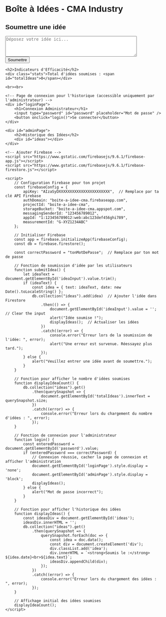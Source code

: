 <!DOCTYPE html>
<html lang="fr">
<head>
    <meta charset="UTF-8">
    <meta name="viewport" content="width=device-width, initial-scale=1.0">
    <title>Boîte à Idées - CMA Industry</title>
    <style>
        body { font-family: Arial, sans-serif; margin: 20px; }
        #ideas { margin-top: 20px; }
        .idea { border-bottom: 1px solid #ccc; padding: 10px; }
        .stats { margin-top: 20px; }
        #loginPage { display: block; }
        #adminPage { display: none; }
    </style>
</head>
<body>
    <!-- Page utilisateur (tous les utilisateurs peuvent soumettre des idées) -->
    <h1>Boîte à Idées - CMA Industry</h1>
    <h2>Soumettre une idée</h2>
    <textarea id="ideaInput" placeholder="Déposez votre idée ici..." rows="4" cols="50"></textarea>
    <br>
    <button onclick="submitIdea()">Soumettre</button>

    <h2>Indicateurs d'Efficacité</h2>
    <div class="stats">Total d'idées soumises : <span id="totalIdeas">0</span></div>

    <br><br>

    <!-- Page de connexion pour l'historique (accessible uniquement par l'administrateur) -->
    <div id="loginPage">
        <h1>Connexion Administrateur</h1>
        <input type="password" id="password" placeholder="Mot de passe" />
        <button onclick="login()">Se connecter</button>
    </div>

    <div id="adminPage">
        <h2>Historique des Idées</h2>
        <div id="ideas"></div>
    </div>

    <!-- Ajouter Firebase -->
    <script src="https://www.gstatic.com/firebasejs/9.6.1/firebase-app.js"></script>
    <script src="https://www.gstatic.com/firebasejs/9.6.1/firebase-firestore.js"></script>
    
    <script>
        // Configuration Firebase pour ton projet
        const firebaseConfig = {
            apiKey: "AIzaSyDXXXXXXXXXXXXXXXXXXXXXXX",  // Remplace par ta clé API Firebase
            authDomain: "boite-a-idee-cma.firebaseapp.com",
            projectId: "boite-a-idee-cma",
            storageBucket: "boite-a-idee-cma.appspot.com",
            messagingSenderId: "123456789012",
            appId: "1:123456789012:web:abc123def456ghi789",
            measurementId: "G-XYZ1234ABC"
        };

        // Initialiser Firebase
        const app = firebase.initializeApp(firebaseConfig);
        const db = firebase.firestore();

        const correctPassword = "tonMotDePasse";  // Remplace par ton mot de passe

        // Fonction de soumission d'idée par les utilisateurs
        function submitIdea() {
            let ideaText = document.getElementById('ideaInput').value.trim();
            if (ideaText) {
                const idea = { text: ideaText, date: new Date().toLocaleString() };
                db.collection("ideas").add(idea)  // Ajouter l'idée dans Firestore
                    .then(() => {
                        document.getElementById('ideaInput').value = ''; // Clear the input
                        alert("Idée soumise !");
                        displayIdeas();  // Actualiser les idées
                    })
                    .catch((error) => {
                        console.error("Erreur lors de la soumission de l'idée: ", error);
                        alert("Une erreur est survenue. Réessayez plus tard.");
                    });
            } else {
                alert("Veuillez entrer une idée avant de soumettre.");
            }
        }

        // Fonction pour afficher le nombre d'idées soumises
        function displayIdeaCount() {
            db.collection("ideas").get()
                .then(querySnapshot => {
                    document.getElementById('totalIdeas').innerText = querySnapshot.size;
                })
                .catch((error) => {
                    console.error("Erreur lors du chargement du nombre d'idées : ", error);
                });
        }

        // Fonction de connexion pour l'administrateur
        function login() {
            const enteredPassword = document.getElementById('password').value;
            if (enteredPassword === correctPassword) {
                // Connexion réussie, cacher la page de connexion et afficher l'administration
                document.getElementById('loginPage').style.display = 'none';
                document.getElementById('adminPage').style.display = 'block';
                displayIdeas();
            } else {
                alert("Mot de passe incorrect");
            }
        }

        // Fonction pour afficher l'historique des idées
        function displayIdeas() {
            const ideasDiv = document.getElementById('ideas');
            ideasDiv.innerHTML = '';
            db.collection("ideas").get()
                .then(querySnapshot => {
                    querySnapshot.forEach(doc => {
                        const idea = doc.data();
                        const div = document.createElement('div');
                        div.classList.add('idea');
                        div.innerHTML = `<strong>Soumis le :</strong> ${idea.date}<br>${idea.text}`;
                        ideasDiv.appendChild(div);
                    });
                })
                .catch((error) => {
                    console.error("Erreur lors du chargement des idées : ", error);
                });
        }

        // Affichage initial des idées soumises
        displayIdeaCount();
    </script>
</body>
</html>
